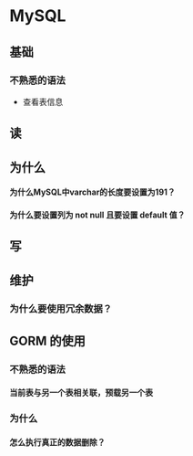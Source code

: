 # MySQL

## 基础

### 不熟悉的语法

- 查看表信息



## 读

## 为什么

#### 为什么MySQL中varchar的长度要设置为191？

#### 为什么要设置列为 not null 且要设置 default 值？

## 写

## 维护

### 为什么要使用冗余数据？



## GORM 的使用

### 不熟悉的语法

#### 当前表与另一个表相关联，预载另一个表

### 为什么

#### 怎么执行真正的数据删除？
